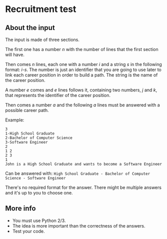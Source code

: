 # Recruitment test

## About the input

The input is made of three sections.

The first one has a number *n* with the number of lines that the first section will have.

Then comes *n* lines, each one with a number *i* and a string *s* in the following format: *i*-*s*. The number is just an identifier that you are going to use later to link each career position in order to build a path. The string is the name of the career position.

A number *e* comes and *e* lines follows it, containing two numbers, *j* and *k*, that represents the identifier of the career position.

Then comes a number *a* and the following *a* lines must be answered with a possible career path.

Example:
```
3
1-High School Graduate
2-Bachelor of Computer Science
3-Software Engineer
2
1 2
2 3
1
John is a High School Graduate and wants to become a Software Engineer
```

Can be answered with:
`High School Graduate - Bachelor of Computer Science - Software Engineer`

There's no required format for the answer. There might be multiple answers and it's up to you to choose one.

## More info

* You must use Python 2/3.
* The idea is more important than the correctness of the answers.
* Test your code.
